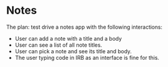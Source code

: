 # Notes

The plan: test drive a notes app with the following interactions:

* User can add a note with a title and a body
* User can see a list of all note titles.
* User can pick a note and see its title and body.
* The user typing code in IRB as an interface is fine for this.

